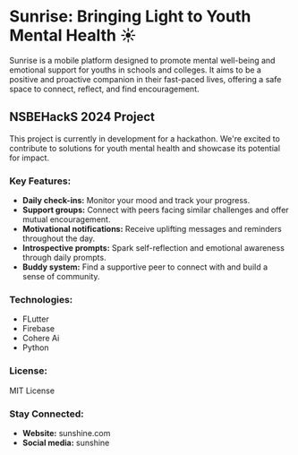# Sunrise: Bringing Light to Youth Mental Health ☀️

Sunrise is a mobile platform designed to promote mental well-being and emotional support for youths in schools and colleges. It aims to be a positive and proactive companion in their fast-paced lives, offering a safe space to connect, reflect, and find encouragement.

## NSBEHackS 2024 Project

This project is currently in development for a hackathon. We're excited to contribute to solutions for youth mental health and showcase its potential for impact.

### Key Features:

- **Daily check-ins:** Monitor your mood and track your progress.
- **Support groups:** Connect with peers facing similar challenges and offer mutual encouragement.
- **Motivational notifications:** Receive uplifting messages and reminders throughout the day.
- **Introspective prompts:** Spark self-reflection and emotional awareness through daily prompts.
- **Buddy system:** Find a supportive peer to connect with and build a sense of community.

### Technologies:

- FLutter
- Firebase
- Cohere Ai
- Python

 


### License:

MIT License

### Stay Connected:

- **Website:**  sunshine.com
- **Social media:** sunshine
